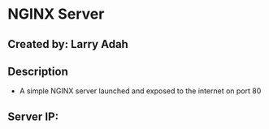 # NGINX Server
## Created by: Larry Adah
## Description
- A simple NGINX server launched and exposed to the internet on port 80
## Server IP: 
